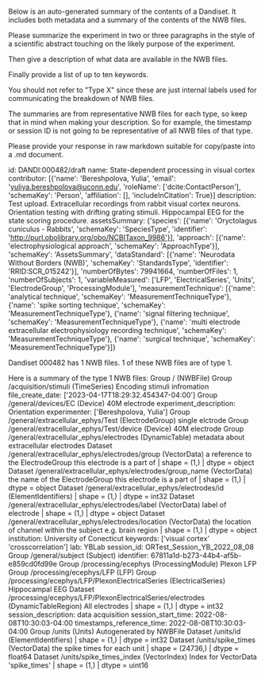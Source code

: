 
Below is an auto-generated summary of the contents of a Dandiset. It includes both metadata and a summary of the contents of the NWB files.

Please summarize the experiment in two or three paragraphs in the style of a scientific abstract touching on the likely purpose of the experiment.

Then give a description of what data are available in the NWB files.

Finally provide a list of up to ten keywords.

You should not refer to "Type X" since these are just internal labels used for communicating the breakdown of NWB files.

The summaries are from representative NWB files for each type, so keep that in mind when making your description. So for example, the timestamp or session ID is not going to be representative of all NWB files of that type.

Please provide your response in raw markdown suitable for copy/paste into a .md document.


id: DANDI:000482/draft
name: State-dependent processing in visual cortex
contributor: [{'name': 'Bereshpolova, Yulia', 'email': 'yuliya.bereshpolova@uconn.edu', 'roleName': ['dcite:ContactPerson'], 'schemaKey': 'Person', 'affiliation': [], 'includeInCitation': True}]
description: Test upload. Extracellular recordings from rabbit visual cortex neurons. Orientation testing with drifting grating stimuli. Hippocampal EEG for the state scoring procedure.
assetsSummary: {'species': [{'name': 'Oryctolagus cuniculus - Rabbits', 'schemaKey': 'SpeciesType', 'identifier': 'http://purl.obolibrary.org/obo/NCBITaxon_9986'}], 'approach': [{'name': 'electrophysiological approach', 'schemaKey': 'ApproachType'}], 'schemaKey': 'AssetsSummary', 'dataStandard': [{'name': 'Neurodata Without Borders (NWB)', 'schemaKey': 'StandardsType', 'identifier': 'RRID:SCR_015242'}], 'numberOfBytes': 79941664, 'numberOfFiles': 1, 'numberOfSubjects': 1, 'variableMeasured': ['LFP', 'ElectricalSeries', 'Units', 'ElectrodeGroup', 'ProcessingModule'], 'measurementTechnique': [{'name': 'analytical technique', 'schemaKey': 'MeasurementTechniqueType'}, {'name': 'spike sorting technique', 'schemaKey': 'MeasurementTechniqueType'}, {'name': 'signal filtering technique', 'schemaKey': 'MeasurementTechniqueType'}, {'name': 'multi electrode extracellular electrophysiology recording technique', 'schemaKey': 'MeasurementTechniqueType'}, {'name': 'surgical technique', 'schemaKey': 'MeasurementTechniqueType'}]}

Dandiset 000482 has 1 NWB files.
1 of these NWB files are of type 1.


Here is a summary of the type 1 NWB files:
  Group / (NWBFile) 
  Group /acquisition/stimuli (TimeSeries) Encoding stimuli infromation
  file_create_date: ['2023-04-17T18:29:32.454347-04:00']
  Group /general/devices/EC (Device) 40M electrode
  experiment_description: Orientation
  experimenter: ['Bereshpolova, Yulia']
  Group /general/extracellular_ephys/Test (ElectrodeGroup) single elctrode
  Group /general/extracellular_ephys/Test/device (Device) 40M electrode
  Group /general/extracellular_ephys/electrodes (DynamicTable) metadata about extracellular electrodes
  Dataset /general/extracellular_ephys/electrodes/group (VectorData) a reference to the ElectrodeGroup this electrode is a part of | shape = (1,) | dtype = object
  Dataset /general/extracellular_ephys/electrodes/group_name (VectorData) the name of the ElectrodeGroup this electrode is a part of | shape = (1,) | dtype = object
  Dataset /general/extracellular_ephys/electrodes/id (ElementIdentifiers)  | shape = (1,) | dtype = int32
  Dataset /general/extracellular_ephys/electrodes/label (VectorData) label of electrode | shape = (1,) | dtype = object
  Dataset /general/extracellular_ephys/electrodes/location (VectorData) the location of channel within the subject e.g. brain region | shape = (1,) | dtype = object
  institution: University of Conecticut
  keywords: ['visual cortex' 'crosscorrelation']
  lab: YBLab
  session_id: ORTest_Session_YB_2022_08_08
  Group /general/subject (Subject) 
  identifier: 67811a1d-b273-44b4-af5b-e859cd0fd99e
  Group /processing/ecephys (ProcessingModule) Plexon LFP
  Group /processing/ecephys/LFP (LFP) 
  Group /processing/ecephys/LFP/PlexonElectricalSeries (ElectricalSeries) Hippocampal EEG
  Dataset /processing/ecephys/LFP/PlexonElectricalSeries/electrodes (DynamicTableRegion) All electrodes | shape = (1,) | dtype = int32
  session_description: data acquisition
  session_start_time: 2022-08-08T10:30:03-04:00
  timestamps_reference_time: 2022-08-08T10:30:03-04:00
  Group /units (Units) Autogenerated by NWBFile
  Dataset /units/id (ElementIdentifiers)  | shape = (1,) | dtype = int32
  Dataset /units/spike_times (VectorData) the spike times for each unit | shape = (24736,) | dtype = float64
  Dataset /units/spike_times_index (VectorIndex) Index for VectorData 'spike_times' | shape = (1,) | dtype = uint16
